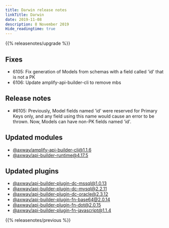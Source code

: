 ```yaml
---
title: Darwin release notes
linkTitle: Darwin
date: 2019-11-08
description: 8 November 2019
Hide_readingtime: true
---
```


{{% releasenotes/upgrade %}}
## Fixes

* 6105: Fix generation of Models from schemas with a field called 'id' that is not a PK
* 6106: Update amplify-api-builder-cli to remove mbs

## Release notes

* #6105: Previously, Model fields named 'id' were reserved for Primary Keys only, and any field using this name would cause an error to be thrown. Now, Models can have non-PK fields named 'id'.

## Updated modules

* [@axway/amplify-api-builder-cli@1.1.6](https://www.npmjs.com/package/@axway/amplify-api-builder-cli/v/1.1.6)
* [@axway/api-builder-runtime@4.17.5](https://www.npmjs.com/package/@axway/api-builder-runtime/v/4.17.5)

## Updated plugins

* [@axway/api-builder-plugin-dc-mssql@1.0.13](https://www.npmjs.com/package/@axway/api-builder-plugin-dc-mssql/v/1.0.13)
* [@axway/api-builder-plugin-dc-mysql@2.2.11](https://www.npmjs.com/package/@axway/api-builder-plugin-dc-mysql/v/2.2.11)
* [@axway/api-builder-plugin-dc-oracle@2.3.12](https://www.npmjs.com/package/@axway/api-builder-plugin-dc-oracle/v/2.3.12)
* [@axway/api-builder-plugin-fn-base64@2.0.14](https://www.npmjs.com/package/@axway/api-builder-plugin-fn-base64/v/2.0.14)
* [@axway/api-builder-plugin-fn-dot@2.0.15](https://www.npmjs.com/package/@axway/api-builder-plugin-fn-dot/v/2.0.15)
* [@axway/api-builder-plugin-fn-javascript@1.1.4](https://www.npmjs.com/package/@axway/api-builder-plugin-fn-javascript/v/1.1.4)


{{% releasenotes/previous %}}
